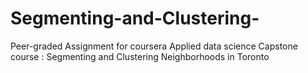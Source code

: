# Segmenting-and-Clustering-
Peer-graded Assignment for coursera Applied data science Capstone course : Segmenting and Clustering Neighborhoods in Toronto
